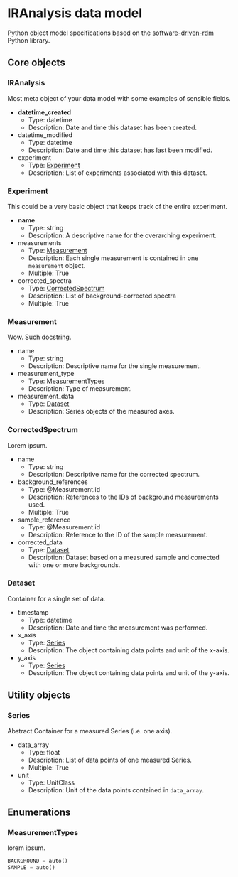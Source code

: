 # IRAnalysis data model

Python object model specifications based on the [software-driven-rdm](https://github.com/JR-1991/software-driven-rdm) Python library.


## Core objects


### IRAnalysis

Most meta object of your data model with some examples of sensible fields.

- __datetime_created__
  - Type: datetime
  - Description: Date and time this dataset has been created.
- datetime_modified
  - Type: datetime
  - Description: Date and time this dataset has last been modified.
- experiment
  - Type: [Experiment](#experiment)
  - Description: List of experiments associated with this dataset.


### Experiment

This could be a very basic object that keeps track of the entire experiment.

- __name__
  - Type: string
  - Description: A descriptive name for the overarching experiment.
- measurements
  - Type: [Measurement](#measurement)
  - Description: Each single measurement is contained in one `measurement` object.
  - Multiple: True
- corrected_spectra
  - Type: [CorrectedSpectrum](#correctedspectrum)
  - Description: List of background-corrected spectra
  - Multiple: True


### Measurement

Wow. Such docstring.

- name
  - Type: string
  - Description: Descriptive name for the single measurement.
- measurement_type
  - Type: [MeasurementTypes](#measurementtypes)
  - Description: Type of measurement.
- measurement_data
  - Type: [Dataset](#dataset)
  - Description: Series objects of the measured axes.


### CorrectedSpectrum

Lorem ipsum.

- name
  - Type: string
  - Description: Descriptive name for the corrected spectrum.
- background_references
  - Type: @Measurement.id
  - Description: References to the IDs of background measurements used.
  - Multiple: True
- sample_reference
  - Type: @Measurement.id
  - Description: Reference to the ID of the sample measurement.
- corrected_data
  - Type: [Dataset](#dataset)
  - Description: Dataset based on a measured sample and corrected with one or more backgrounds.


### Dataset

Container for a single set of data.

- timestamp
  - Type: datetime
  - Description: Date and time the measurement was performed.
- x_axis
  - Type: [Series](#series)
  - Description: The object containing data points and unit of the x-axis.
- y_axis
  - Type: [Series](#series)
  - Description: The object containing data points and unit of the y-axis.


## Utility objects


### Series

Abstract Container for a measured Series (i.e. one axis).

- data_array
  - Type: float
  - Description: List of data points of one measured Series.
  - Multiple: True
- unit
  - Type: UnitClass
  - Description: Unit of the data points contained in `data_array`.


## Enumerations


### MeasurementTypes

lorem ipsum.

```python
BACKGROUND = auto()
SAMPLE = auto()
```
